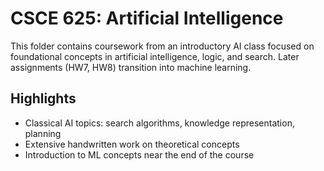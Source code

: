 # CSCE 625: Artificial Intelligence

This folder contains coursework from an introductory AI class focused on foundational concepts in artificial intelligence, logic, and search. Later assignments (HW7, HW8) transition into machine learning.

## Highlights

- Classical AI topics: search algorithms, knowledge representation, planning
- Extensive handwritten work on theoretical concepts
- Introduction to ML concepts near the end of the course
